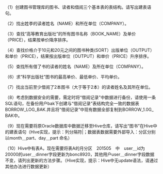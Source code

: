 （1）创建图书管理库的图书、读者和借阅三个基本表的表结构。请写出建表语句。

（2）找出姓李的读者姓名（NAME）和所在单位（COMPANY）。

（3）查找“高等教育出版社”的所有图书名称（BOOK_NAME）及单价（PRICE），结果按单价降序排序。

（4）查找价格介于10元和20元之间的图书种类(SORT）出版单位（OUTPUT）和单价（PRICE），结果按出版单位（OUTPUT）和单价（PRICE）升序排序。

（5）查找所有借了书的读者的姓名（NAME）及所在单位（COMPANY）。

（6）求”科学出版社”图书的最高单价、最低单价、平均单价。

（7）找出当前至少借阅了2本图书（大于等于2本）的读者姓名及其所在单位。

（8）考虑到数据安全的需要，需定时将“借阅记录”中数据进行备份，请使用一条SQL语句，在备份用户bak下创建与“借阅记录”表结构完全一致的数据表BORROW_LOG_BAK.井且将“借阅记录”中现有数据全部复制到BORROW_1.0G_ BAK中。

（9）现在需要将原Oracle数据库中数据迁移至Hive仓库，请写出“图书”在Hive中的建表语句（Hive实现，提示：列分隔符|；数据表数据需要外部导入：分区分别以month＿part、day＿part 命名）

（10）Hive中有表A，现在需要将表A的月分区　201505　中　user＿id为20000的user＿dinner字段更新为bonc8920，其他用户user＿dinner字段数据不变，请列出更新的方法步骤。（Hive实现，提示：Hive中无update语法，请通过其他办法进行数据更新）

